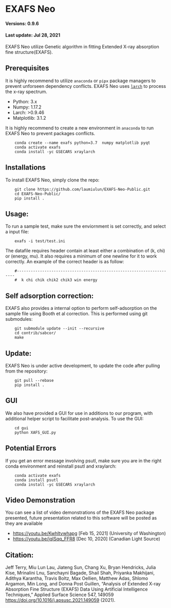 # EXAFS Neo
#### Versions: 0.9.6
#### Last update: Jul 28, 2021

EXAFS Neo utilize Genetic algorithm in fitting Extended X-ray absorption fine structure(EXAFS).

## Prerequisites
It is highly recommend to utilize `anaconda` or `pipx` package managers to prevent unforseen dependency conflicts. EXAFS Neo uses [`larch`](https://xraypy.github.io/xraylarch/) to process the x-ray spectrum.

  - Python: 3.x
  - Numpy: 1.17.2
  - Larch: >0.9.46
  - Matplotlib: 3.1.2

It is highly recommend to create a new environment in `anaconda` to run EXAFS Neo to prevent packages conflicts.

        conda create --name exafs python=3.7  numpy matplotlib pyqt
        conda activate exafs
        conda install -yc GSECARS xraylarch

## Installations
To install EXAFS Neo, simply clone the repo:

        git clone https://github.com/laumiulun/EXAFS-Neo-Public.git
        cd EXAFS-Neo-Public/
        pip install .

## Usage:
To run a sample test, make sure the enviornment is set correctly, and select a input file:

        exafs -i test/test.ini

The datafile requires header contain at least either a combination of (k, chi) or (energy, mu). It also requires a minimum of one newline for it to work correctly. An example of the correct header is as follow:

        #---------------------------------------------------------------------
        #  k chi chik chik2 chik3 win energy

## Self adsorption correction:
EXAFS also provides a internal option to perform self-adsorption on the sample file using Booth et al correction. This is performed using git submodules:

        git submodule update --init --recursive
        cd contrib/sabcor/
        make 
## Update:
EXAFS Neo is under active development, to update the code after pulling from the repository:

        git pull --rebase
        pip install .


## GUI
We also have provided a GUI for use in additions to our program, with additional helper script to facilitate post-analysis. To use the GUI:

        cd gui
        python XAFS_GUI.py


## Potential Errors
If you get an error message involving psutl, make sure you are in the right conda environment and reinstall psutl and xraylarch:

        conda activate exafs
        conda install psutl
        conda install -yc GSECARS xraylarch

## Video Demonstration
You can see a list of video demonstrations of the EXAFS Neo package presented, future presentation related to this software will be posted as they are available

- https://youtu.be/KwhItvwhapg [Feb 15, 2021] (University of Washington)
- https://youtu.be/jqISqq_FFR8 [Dec 10, 2020] (Canadian Light Source)

## Citation:

Jeff Terry, Miu Lun Lau, Jiateng Sun, Chang Xu, Bryan Hendricks, Julia Kise, Mrinalini Lnu, Sanchayni Bagade, Shail Shah, Priyanka Makhijani, Adithya Karantha, Travis Boltz, Max Oellien, Matthew Adas, Shlomo Argamon, Min Long, and Donna Post Guillen, “Analysis of Extended X-ray Absorption Fine Structure (EXAFS) Data Using Artificial Intelligence Techniques,” Applied Surface Science 547, 149059 https://doi.org/10.1016/j.apsusc.2021.149059 (2021).
